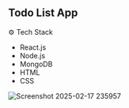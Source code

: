 ## Todo List App


⚙️ Tech Stack
  - React.js
  - Node.js
  - MongoDB
  - HTML
  - CSS


![Screenshot 2025-02-17 235957](https://github.com/user-attachments/assets/07d5bbfa-0cb4-4c5a-8e6c-7333933743b2)

 
